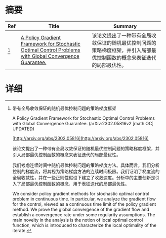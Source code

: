 # 摘要

| Ref | Title | Summary |
| --- | --- | --- |
| [^1] | [A Policy Gradient Framework for Stochastic Optimal Control Problems with Global Convergence Guarantee.](http://arxiv.org/abs/2302.05816) | 该论文提出了一种带有全局收敛保证的随机最优控制问题的策略梯度框架，并引入局部最优控制函数的概念来表征迭代的局部最优性。 |

# 详细

[^1]: 带有全局收敛保证的随机最优控制问题的策略梯度框架

    A Policy Gradient Framework for Stochastic Optimal Control Problems with Global Convergence Guarantee. (arXiv:2302.05816v2 [math.OC] UPDATED)

    [http://arxiv.org/abs/2302.05816](http://arxiv.org/abs/2302.05816)

    该论文提出了一种带有全局收敛保证的随机最优控制问题的策略梯度框架，并引入局部最优控制函数的概念来表征迭代的局部最优性。

    

    我们考虑连续时间中随机最优控制问题的策略梯度方法。具体而言，我们分析控制的梯度流，将其视为策略梯度方法的连续时间极限。我们证明了梯度流的全局收敛性，并在一些正则性假设下建立了收敛速度。分析中的主要创新是引入了局部最优控制函数的概念，用于表征迭代的局部最优性。

    We consider policy gradient methods for stochastic optimal control problem in continuous time. In particular, we analyze the gradient flow for the control, viewed as a continuous time limit of the policy gradient method. We prove the global convergence of the gradient flow and establish a convergence rate under some regularity assumptions. The main novelty in the analysis is the notion of local optimal control function, which is introduced to characterize the local optimality of the iterate.
    

